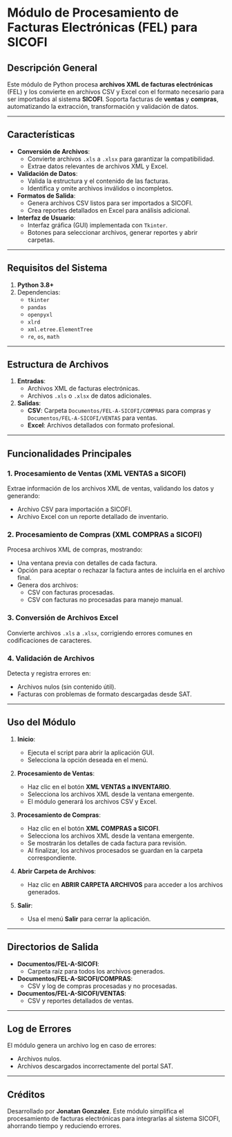 # Módulo de Procesamiento de Facturas Electrónicas (FEL) para SICOFI

## Descripción General

Este módulo de Python procesa **archivos XML de facturas electrónicas** (FEL) y los convierte en archivos CSV y Excel con el formato necesario para ser importados al sistema **SICOFI**. Soporta facturas de **ventas** y **compras**, automatizando la extracción, transformación y validación de datos.

---

## Características

- **Conversión de Archivos**:
  - Convierte archivos `.xls` a `.xlsx` para garantizar la compatibilidad.
  - Extrae datos relevantes de archivos XML y Excel.
- **Validación de Datos**:
  - Valida la estructura y el contenido de las facturas.
  - Identifica y omite archivos inválidos o incompletos.
- **Formatos de Salida**:
  - Genera archivos CSV listos para ser importados a SICOFI.
  - Crea reportes detallados en Excel para análisis adicional.
- **Interfaz de Usuario**:
  - Interfaz gráfica (GUI) implementada con `Tkinter`.
  - Botones para seleccionar archivos, generar reportes y abrir carpetas.

---

## Requisitos del Sistema

1. **Python 3.8+**
2. Dependencias:
   - `tkinter`
   - `pandas`
   - `openpyxl`
   - `xlrd`
   - `xml.etree.ElementTree`
   - `re`, `os`, `math`

---

## Estructura de Archivos

1. **Entradas**:
   - Archivos XML de facturas electrónicas.
   - Archivos `.xls` o `.xlsx` de datos adicionales.
2. **Salidas**:
   - **CSV**: Carpeta `Documentos/FEL-A-SICOFI/COMPRAS` para compras y `Documentos/FEL-A-SICOFI/VENTAS` para ventas.
   - **Excel**: Archivos detallados con formato profesional.

---

## Funcionalidades Principales

### 1. Procesamiento de Ventas (XML VENTAS a SICOFI)
Extrae información de los archivos XML de ventas, validando los datos y generando:
- Archivo CSV para importación a SICOFI.
- Archivo Excel con un reporte detallado de inventario.

### 2. Procesamiento de Compras (XML COMPRAS a SICOFI)
Procesa archivos XML de compras, mostrando:
- Una ventana previa con detalles de cada factura.
- Opción para aceptar o rechazar la factura antes de incluirla en el archivo final.
- Genera dos archivos:
  - CSV con facturas procesadas.
  - CSV con facturas no procesadas para manejo manual.

### 3. Conversión de Archivos Excel
Convierte archivos `.xls` a `.xlsx`, corrigiendo errores comunes en codificaciones de caracteres.

### 4. Validación de Archivos
Detecta y registra errores en:
- Archivos nulos (sin contenido útil).
- Facturas con problemas de formato descargadas desde SAT.

---

## Uso del Módulo

1. **Inicio**:
   - Ejecuta el script para abrir la aplicación GUI.
   - Selecciona la opción deseada en el menú.

2. **Procesamiento de Ventas**:
   - Haz clic en el botón **XML VENTAS a INVENTARIO**.
   - Selecciona los archivos XML desde la ventana emergente.
   - El módulo generará los archivos CSV y Excel.

3. **Procesamiento de Compras**:
   - Haz clic en el botón **XML COMPRAS a SICOFI**.
   - Selecciona los archivos XML desde la ventana emergente.
   - Se mostrarán los detalles de cada factura para revisión.
   - Al finalizar, los archivos procesados se guardan en la carpeta correspondiente.

4. **Abrir Carpeta de Archivos**:
   - Haz clic en **ABRIR CARPETA ARCHIVOS** para acceder a los archivos generados.

5. **Salir**:
   - Usa el menú **Salir** para cerrar la aplicación.

---

## Directorios de Salida

- **Documentos/FEL-A-SICOFI**:
  - Carpeta raíz para todos los archivos generados.
- **Documentos/FEL-A-SICOFI/COMPRAS**:
  - CSV y log de compras procesadas y no procesadas.
- **Documentos/FEL-A-SICOFI/VENTAS**:
  - CSV y reportes detallados de ventas.

---

## Log de Errores

El módulo genera un archivo log en caso de errores:
- Archivos nulos.
- Archivos descargados incorrectamente del portal SAT.

---

## Créditos

Desarrollado por **Jonatan Gonzalez**. Este módulo simplifica el procesamiento de facturas electrónicas para integrarlas al sistema SICOFI, ahorrando tiempo y reduciendo errores.
